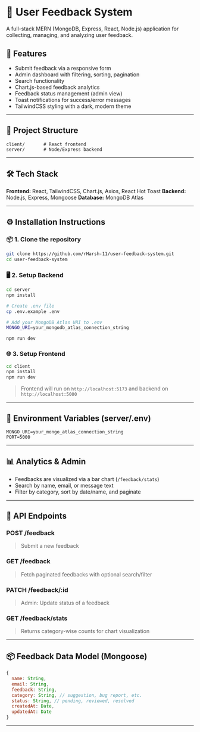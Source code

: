 # 📢 User Feedback System

A full-stack MERN (MongoDB, Express, React, Node.js) application for collecting, managing, and analyzing user feedback.

## 🚀 Features

* Submit feedback via a responsive form
* Admin dashboard with filtering, sorting, pagination
* Search functionality
* Chart.js-based feedback analytics
* Feedback status management (admin view)
* Toast notifications for success/error messages
* TailwindCSS styling with a dark, modern theme

---

## 📁 Project Structure

```
client/       # React frontend
server/       # Node/Express backend
```

---

## 🛠️ Tech Stack

**Frontend:** React, TailwindCSS, Chart.js, Axios, React Hot Toast
**Backend:** Node.js, Express, Mongoose
**Database:** MongoDB Atlas

---

## ⚙️ Installation Instructions

### 📦 1. Clone the repository

```bash
git clone https://github.com/rHarsh-11/user-feedback-system.git
cd user-feedback-system
```

### 🖥 2. Setup Backend

```bash
cd server
npm install

# Create .env file
cp .env.example .env

# Add your MongoDB Atlas URI to .env
MONGO_URI=your_mongodb_atlas_connection_string

npm run dev
```

### 🌐 3. Setup Frontend

```bash
cd client
npm install
npm run dev
```

> Frontend will run on `http://localhost:5173` and backend on `http://localhost:5000`

---

## 📌 Environment Variables (server/.env)

```
MONGO_URI=your_mongo_atlas_connection_string
PORT=5000
```

---

## 📊 Analytics & Admin

* Feedbacks are visualized via a bar chart (`/feedback/stats`)
* Search by name, email, or message text
* Filter by category, sort by date/name, and paginate

---

## 🧪 API Endpoints

### POST /feedback

> Submit a new feedback

### GET /feedback

> Fetch paginated feedbacks with optional search/filter

### PATCH /feedback/\:id

> Admin: Update status of a feedback

### GET /feedback/stats

> Returns category-wise counts for chart visualization

---

## 📦 Feedback Data Model (Mongoose)

```js
{
  name: String,
  email: String,
  feedback: String,
  category: String, // suggestion, bug report, etc.
  status: String, // pending, reviewed, resolved
  createdAt: Date,
  updatedAt: Date
}
```

---

